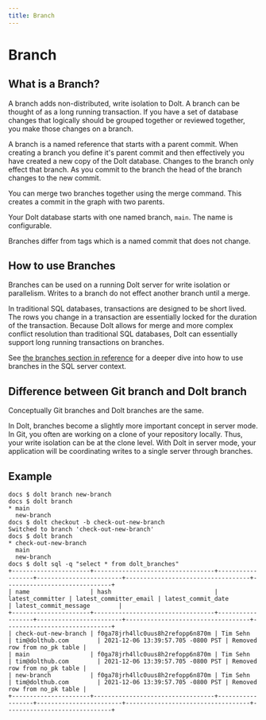 ```yaml
---
title: Branch
---
```


# Branch

## What is a Branch?

A branch adds non-distributed, write isolation to Dolt. A branch can be thought of as a long running transaction. If you have a set of database changes that logically should be grouped together or reviewed together, you make those changes on a branch.

A branch is a named reference that starts with a parent commit. When creating a branch you define it's parent commit and then effectively you have created a new copy of the Dolt database. Changes to the branch only effect that branch. As you commit to the branch the head of the branch changes to the new commit.

You can merge two branches together using the merge command. This creates a commit in the graph with two parents.

Your Dolt database starts with one named branch, `main`. The name is configurable.

Branches differ from tags which is a named commit that does not change.

## How to use Branches

Branches can be used on a running Dolt server for write isolation or parallelism. Writes to a branch do not effect another branch until a merge.

In traditional SQL databases, transactions are designed to be short lived. The rows you change in a transaction are essentially locked for the duration of the transaction. Because Dolt allows for merge and more complex conflict resolution than traditional SQL databases, Dolt can essentially support long running transactions on branches.

See [the branches section in reference](../../../sql-reference/version-control/branches.md) for a deeper dive into how to use branches in the SQL server context.

## Difference between Git branch and Dolt branch

Conceptually Git branches and Dolt branches are the same.

In Dolt, branches become a slightly more important concept in server mode. In Git, you often are working on a clone of your repository locally. Thus, your write isolation can be at the clone level. With Dolt in server mode, your application will be coordinating writes to a single server through branches.

## Example

```
docs $ dolt branch new-branch
docs $ dolt branch
* main                                          	
  new-branch                                    	
docs $ dolt checkout -b check-out-new-branch
Switched to branch 'check-out-new-branch'
docs $ dolt branch
* check-out-new-branch                          	
  main                                          	
  new-branch                                    	
docs $ dolt sql -q "select * from dolt_branches"
+----------------------+----------------------------------+------------------+------------------------+-----------------------------------+------------------------------+
| name                 | hash                             | latest_committer | latest_committer_email | latest_commit_date                | latest_commit_message        |
+----------------------+----------------------------------+------------------+------------------------+-----------------------------------+------------------------------+
| check-out-new-branch | f0ga78jrh4llc0uus8h2refopp6n870m | Tim Sehn         | tim@dolthub.com        | 2021-12-06 13:39:57.705 -0800 PST | Removed row from no_pk table |
| main                 | f0ga78jrh4llc0uus8h2refopp6n870m | Tim Sehn         | tim@dolthub.com        | 2021-12-06 13:39:57.705 -0800 PST | Removed row from no_pk table |
| new-branch           | f0ga78jrh4llc0uus8h2refopp6n870m | Tim Sehn         | tim@dolthub.com        | 2021-12-06 13:39:57.705 -0800 PST | Removed row from no_pk table |
+----------------------+----------------------------------+------------------+------------------------+-----------------------------------+------------------------------+
```

